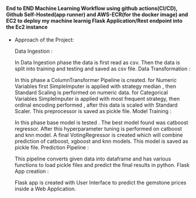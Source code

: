 #### End to END Machine Learning Workflow using github actions(CI/CD), Github Self-Hosted(app runner) and AWS-ECR(for the docker image) and EC2 to deploy my machine learnig Flask Application/Rest endpoint into the Ec2 instance

* Approach of the Project:

    Data Ingestion :

    In Data Ingestion phase the data is first read as csv.
    Then the data is split into training and testing and saved as csv file.
    Data Transformation :

    In this phase a ColumnTransformer Pipeline is created.
    for Numeric Variables first SimpleImputer is applied with strategy median , then Standard Scaling is performed on numeric data.
    for Categorical Variables SimpleImputer is applied with most frequent strategy, then ordinal encoding performed , after this data is scaled with Standard Scaler.
    This preprocessor is saved as pickle file.
    Model Training :

    In this phase base model is tested . The best model found was catboost regressor.
    After this hyperparameter tuning is performed on catboost and knn model.
    A final VotingRegressor is created which will combine prediction of catboost, xgboost and knn models.
    This model is saved as pickle file.
    Prediction Pipeline :

    This pipeline converts given data into dataframe and has various functions to load pickle files and predict the final results in python.
    Flask App creation :

    Flask app is created with User Interface to predict the gemstone prices inside a Web Application.
